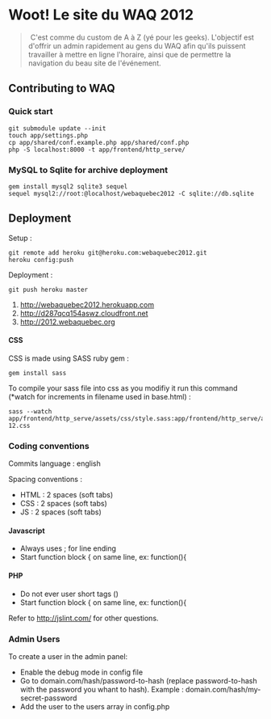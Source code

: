 # Woot! Le site du WAQ 2012

> C'est comme du custom de A à Z (yé pour les geeks). L'objectif est d'offrir un admin rapidement au gens du WAQ afin qu'ils puissent travailler à mettre en ligne l'horaire, ainsi que de permettre la navigation du beau site de l'événement.

## Contributing to WAQ

### Quick start

    git submodule update --init
    touch app/settings.php
    cp app/shared/conf.example.php app/shared/conf.php
    php -S localhost:8000 -t app/frontend/http_serve/

### MySQL to Sqlite for archive deployment

    gem install mysql2 sqlite3 sequel
    sequel mysql2://root:@localhost/webaquebec2012 -C sqlite://db.sqlite

## Deployment

Setup :

    git remote add heroku git@heroku.com:webaquebec2012.git
    heroku config:push

Deployment :

    git push heroku master

1. http://webaquebec2012.herokuapp.com
2. http://d287qcq154aswz.cloudfront.net
3. http://2012.webaquebec.org

#### CSS

CSS is made using SASS ruby gem :

    gem install sass

To compile your sass file into css as you modifiy it run this command (*watch for increments in filename used in base.html) :

    sass --watch app/frontend/http_serve/assets/css/style.sass:app/frontend/http_serve/assets/css/style-12.css

### Coding conventions

Commits language : english

Spacing conventions :

* HTML : 2 spaces (soft tabs)
* CSS : 2 spaces (soft tabs)
* JS : 2 spaces (soft tabs)

#### Javascript

* Always uses ; for line ending
* Start function block { on same line, ex: function(){

#### PHP

* Do not ever user short tags (<? ?>)
* Start function block { on same line, ex: function(){

Refer to http://jslint.com/ for other questions.


### Admin Users

To create a user in the admin panel:

* Enable the debug mode in config file
* Go to domain.com/hash/password-to-hash (replace password-to-hash with the password you whant to hash).
Example : domain.com/hash/my-secret-password
* Add the user to the users array in config.php


